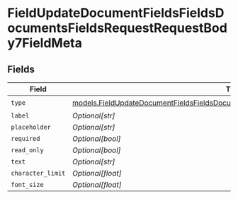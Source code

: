 # FieldUpdateDocumentFieldsFieldsDocumentsFieldsRequestRequestBody7FieldMeta


## Fields

| Field                                                                                                                                                                                | Type                                                                                                                                                                                 | Required                                                                                                                                                                             | Description                                                                                                                                                                          |
| ------------------------------------------------------------------------------------------------------------------------------------------------------------------------------------ | ------------------------------------------------------------------------------------------------------------------------------------------------------------------------------------ | ------------------------------------------------------------------------------------------------------------------------------------------------------------------------------------ | ------------------------------------------------------------------------------------------------------------------------------------------------------------------------------------ |
| `type`                                                                                                                                                                               | [models.FieldUpdateDocumentFieldsFieldsDocumentsFieldsRequestRequestBody7FieldMetaType](../models/fieldupdatedocumentfieldsfieldsdocumentsfieldsrequestrequestbody7fieldmetatype.md) | :heavy_check_mark:                                                                                                                                                                   | N/A                                                                                                                                                                                  |
| `label`                                                                                                                                                                              | *Optional[str]*                                                                                                                                                                      | :heavy_minus_sign:                                                                                                                                                                   | N/A                                                                                                                                                                                  |
| `placeholder`                                                                                                                                                                        | *Optional[str]*                                                                                                                                                                      | :heavy_minus_sign:                                                                                                                                                                   | N/A                                                                                                                                                                                  |
| `required`                                                                                                                                                                           | *Optional[bool]*                                                                                                                                                                     | :heavy_minus_sign:                                                                                                                                                                   | N/A                                                                                                                                                                                  |
| `read_only`                                                                                                                                                                          | *Optional[bool]*                                                                                                                                                                     | :heavy_minus_sign:                                                                                                                                                                   | N/A                                                                                                                                                                                  |
| `text`                                                                                                                                                                               | *Optional[str]*                                                                                                                                                                      | :heavy_minus_sign:                                                                                                                                                                   | N/A                                                                                                                                                                                  |
| `character_limit`                                                                                                                                                                    | *Optional[float]*                                                                                                                                                                    | :heavy_minus_sign:                                                                                                                                                                   | N/A                                                                                                                                                                                  |
| `font_size`                                                                                                                                                                          | *Optional[float]*                                                                                                                                                                    | :heavy_minus_sign:                                                                                                                                                                   | N/A                                                                                                                                                                                  |